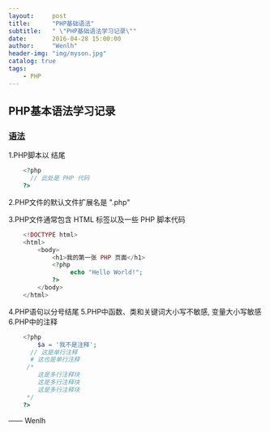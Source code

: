 ```yaml
---
layout:     post
title:      "PHP基础语法"
subtitle:   " \"PHP基础语法学习记录\""
date:       2016-04-28 15:00:00
author:     "Wenlh"
header-img: "img/myson.jpg"
catalog: true
tags:
    - PHP
---
```


## PHP基本语法学习记录  

### [语法](http://www.w3school.com.cn/php/php_syntax.asp)

1.PHP脚本以 <?php 开头，以 ?> 结尾

```php
    <?php
      // 此处是 PHP 代码
    ?>
```
2.PHP文件的默认文件扩展名是 ".php"

3.PHP文件通常包含 HTML 标签以及一些 PHP 脚本代码

```php
    <!DOCTYPE html>
    <html>
        <body>
            <h1>我的第一张 PHP 页面</h1>
            <?php
                 echo "Hello World!";
            ?>
        </body>
    </html>
```
4.PHP语句以分号结尾
5.PHP中函数、类和关键词大小写不敏感, 变量大小写敏感
6.PHP中的注释

```php
    <?php
        $a = '我不是注释';
      // 这是单行注释
      # 这也是单行注释
     /*
        这是多行注释块
        这是多行注释块
        这是多行注释块
     */
    ?>
```

—— Wenlh
